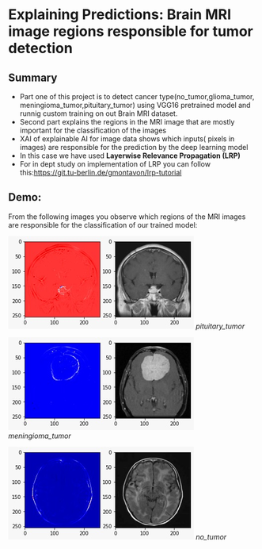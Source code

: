 # Explaining Predictions: Brain MRI image regions responsible for tumor detection
## Summary
- Part one of this project is to detect cancer type(no_tumor,glioma_tumor, meningioma_tumor,pituitary_tumor)
 using VGG16 pretrained model and runnig custom training on out Brain MRI dataset.
- Second part explains the regions in the MRI image that are mostly important for the classification of the images
- XAI of explainable AI for image data shows which inputs( pixels in images) are responsible for the prediction by the deep learning model
- In this case we have used **Layerwise Relevance Propagation (LRP)**
- For in dept study on implementation of LRP you can follow this:https://git.tu-berlin.de/gmontavon/lrp-tutorial


## Demo:
From the following images you observe which regions of the MRI images are responsible for the classification of our trained model:

![pituitary_tumor](https://github.com/Minhaz034/Brain-MRI-XAI/blob/master/sample%20outputs/pituitary_tumor.jpeg?raw=True) 
*pituitary_tumor*

![meningioma_tumor](https://github.com/Minhaz034/Brain-MRI-XAI/blob/master/sample%20outputs/meningioma_tumor.jpeg?raw=True)
*meningioma_tumor*

![no_tumor](https://github.com/Minhaz034/Brain-MRI-XAI/blob/master/sample%20outputs/no_tumor.jpeg?raw=True)
*no_tumor*
<!-- ![alt text](./sample outputs/pituitary_tumor.jpeg)

![alt text](./sample outputs/meningioma_tumor.jpeg)

![alt text](./sample outputs/no_tumor.jpeg) -->



	



